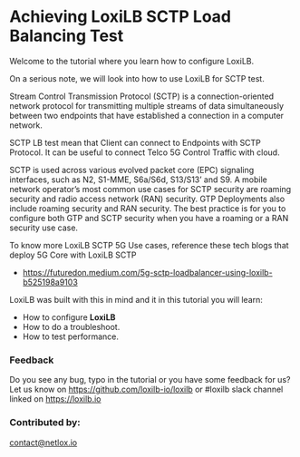 #  Achieving LoxiLB SCTP Load Balancing Test

Welcome to the tutorial where you learn how to configure LoxiLB.

On a serious note, we will look into how to use LoxiLB for SCTP test. 

Stream Control Transmission Protocol (SCTP) is a connection-oriented network protocol for transmitting multiple streams of data simultaneously between two endpoints that have established a connection in a computer network.

SCTP LB test mean that Client can connect to Endpoints with SCTP Protocol. It can be useful to connect Telco 5G Control Traffic with cloud.

SCTP is used across various evolved packet core (EPC) signaling interfaces, such as N2, S1-MME, S6a/S6d, S13/S13’ and S9. A mobile network operator’s most common use cases for SCTP security are roaming security and radio access network (RAN) security. GTP Deployments also include roaming security and RAN security. The best practice is for you to configure both GTP and SCTP security when you have a roaming or a RAN security use case.

To know more LoxiLB SCTP 5G Use cases, reference these tech blogs that deploy 5G Core with LoxiLB SCTP

* https://futuredon.medium.com/5g-sctp-loadbalancer-using-loxilb-b525198a9103

LoxiLB was built with this in mind and it in this tutorial you will learn:

* How to configure **LoxiLB**
* How to do a troubleshoot.
* How to test performance.

### Feedback

Do you see any bug, typo in the tutorial or you have some feedback for us?
Let us know on https://github.com/loxilb-io/loxilb or #loxilb slack channel linked on https://loxilb.io

### Contributed by:
contact@netlox.io

